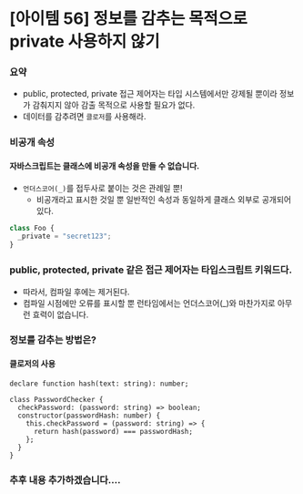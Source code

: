 # [아이템 56] 정보를 감추는 목적으로 private 사용하지 않기

### 요약

- public, protected, private 접근 제어자는 타입 시스템에서만 강제될 뿐이라 정보가 감춰지지 않아 감출 목적으로 사용할 필요가 없다.
- 데이터를 감추려면 `클로저`를 사용해라.

### 비공개 속성

#### 자바스크립트는 클래스에 비공개 속성을 만들 수 없습니다.

- `언더스코어(_)`를 접두사로 붙이는 것은 관례일 뿐!
  - 비공개라고 표시한 것일 뿐 일반적인 속성과 동일하게 클래스 외부로 공개되어 있다.

```js
class Foo {
  _private = "secret123";
}
```

### public, protected, private 같은 접근 제어자는 타입스크립트 키워드다.

- 따라서, 컴파일 후에는 제거된다.
- 컴파일 시점에만 오류를 표시할 뿐 런타임에서는 언더스코어(\_)와 마찬가지로 아무런 효력이 없습니다.

### 정보를 감추는 방법은?

#### 클로저의 사용

```tsx
declare function hash(text: string): number;

class PasswordChecker {
  checkPassword: (password: string) => boolean;
  constructor(passwordHash: number) {
    this.checkPassword = (password: string) => {
      return hash(password) === passwordHash;
    };
  }
}
```

### 추후 내용 추가하겠습니다....
